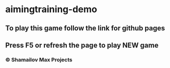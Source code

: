 # aimingtraining-demo

## To play this game follow the link for github pages
## Press F5 or refresh the page to play NEW game

### © Shamailov Max Projects
